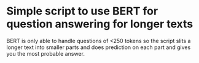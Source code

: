 # Simple script to use BERT for question answering for longer texts
BERT is only able to handle questions of <250 tokens so the script slits a longer text into smaller parts and does prediction on each part and gives you the most probable answer.